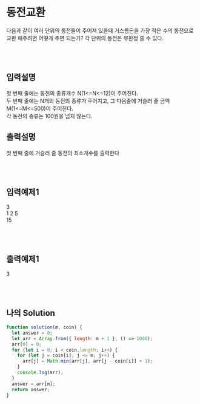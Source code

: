 # 동전교환

다음과 같이 여러 단위의 동전들이 주어져 있을때 거스름돈을 가장 적은 수의 동전으로 교환
해주려면 어떻게 주면 되는가? 각 단위의 동전은 무한정 쓸 수 있다.

<br/>
<br/>

## 입력설명

첫 번째 줄에는 동전의 종류개수 N(1<=N<=12)이 주어진다.<br/>
두 번째 줄에는 N개의 동전의 종류가 주어지고, 그 다음줄에 거슬러 줄 금액 M(1<=M<=500)이 주어진다. <br/>
각 동전의 종류는 100원을 넘지 않는다.


## 출력설명
첫 번째 줄에 거슬러 줄 동전의 최소개수를 출력한다

<br/>
<br/>

## 입력예제1
3<br/>
1 2 5<br/>
15

<br/>
<br/>

## 출력예제1
3

<br/>
<br/>

## 나의 Solution

```javascript
function solution(m, coin) {
  let answer = 0;
  let arr = Array.from({ length: m + 1 }, () => 1000);
  arr[0] = 0;
  for (let i = 0; i < coin.length; i++) {
    for (let j = coin[i]; j <= m; j++) {
      arr[j] = Math.min(arr[j], arr[j - coin[i]] + 1);
    }
    console.log(arr);
  }
  answer = arr[m];
  return answer;
}
```